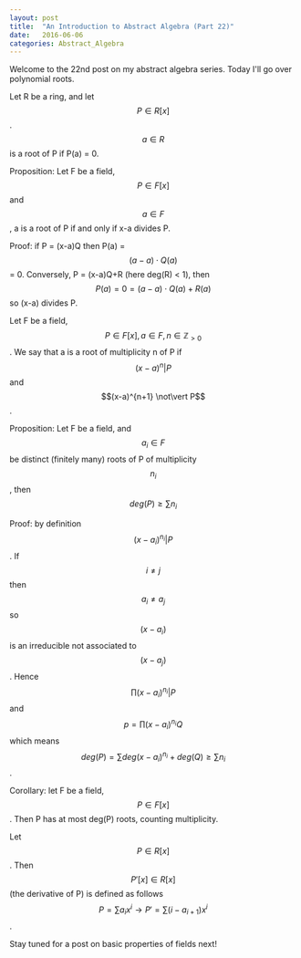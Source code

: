 ```yaml
---
layout: post
title:  "An Introduction to Abstract Algebra (Part 22)"
date:   2016-06-06
categories: Abstract_Algebra
---
```


Welcome to the 22nd post on my abstract algebra series. Today I'll go over polynomial roots.

Let R be a ring, and let $$P \in R[x]$$. $$a \in R$$ is a root of P if P(a) = 0.

Proposition: Let F be a field, $$P \in F[x]$$ and $$a \in F$$, a is a root of P if and only if x-a divides P.

Proof: if P = (x-a)Q then P(a) = $$(a-a)\cdot Q(a)$$ = 0. Conversely, P = (x-a)Q+R (here deg(R) < 1), then $$P(a) = 0 = (a-a) \cdot Q(a) + R(a)$$ so (x-a) divides P.

Let F be a field, $$P \in F[x], a \in F, n \in \mathbb{Z}_{>0}$$. We say that a is a root of multiplicity n of P if $$(x-a)^n \vert P$$ and $$(x-a)^{n+1} \not\vert P$$.

Proposition: Let F be a field, and $$a_i \in F$$ be distinct (finitely many) roots of P of multiplicity $$n_i$$, then $$deg(P) \geq \sum n_i$$

Proof: by definition $$(x-a_i)^{n_i} \vert P$$. If $$i \neq j$$ then $$a_i \neq a_j$$ so $$(x-a_i)$$ is an irreducible not associated to $$(x-a_j)$$. Hence $$\prod (x-a_i)^{n_i} \vert P$$ and $$p = \prod (x-a_i)^{n_i}Q$$ which means $$deg(P) = \sum deg(x-a_i)^{n_i}+deg(Q) \geq \sum n_i$$.

Corollary: let F be a field, $$P \in F[x]$$. Then P has at most deg(P) roots, counting multiplicity.

Let $$P \in R[x]$$. Then $$P'[x] \in R[x]$$ (the derivative of P) is defined as follows $$P = \sum a_ix^i \rightarrow P' = \sum(i-a_{i+1})x^i$$.

Stay tuned for a post on basic properties of fields next!
